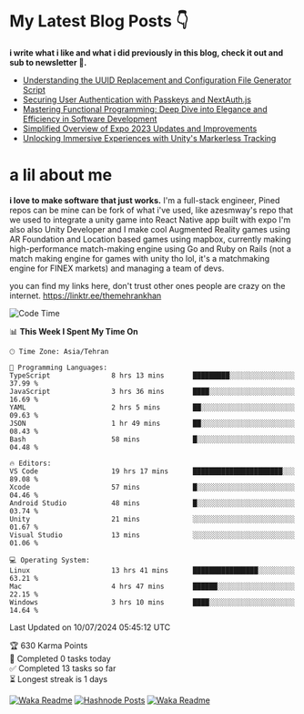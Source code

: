 # My Latest Blog Posts 👇
**i write what i like and what i did previously in this blog, check it out and sub to newsletter 🫡.**

<!-- HASHNODE_BLOG:START -->
- [Understanding the UUID Replacement and Configuration File Generator Script](https://themehrankhan.hashnode.dev/understanding-the-uuid-replacement-and-configuration-file-generator-script)
- [Securing User Authentication with Passkeys and NextAuth.js](https://themehrankhan.hashnode.dev/securing-user-authentication-with-passkeys-and-nextauthjs)
- [Mastering Functional Programming: Deep Dive into Elegance and Efficiency in Software Development](https://themehrankhan.hashnode.dev/mastering-functional-programming-deep-dive-into-elegance-and-efficiency-in-software-development)
- [Simplified Overview of Expo 2023 Updates and Improvements](https://themehrankhan.hashnode.dev/expo-2023-updates-and-features-summary)
- [Unlocking Immersive Experiences with Unity's Markerless Tracking](https://themehrankhan.hashnode.dev/unlocking-immersive-experiences-with-unitys-markerless-tracking)

<!-- HASHNODE_BLOG:END -->

# a lil about me
**i love to make  software that just works.**
I'm a full-stack engineer, Pined repos can be mine can be fork of what i've used, like azesmway's repo that we used to integrate a unity game into React Native app built with expo I'm also also Unity Developer and I make cool Augmented Reality games using AR Foundation and Location based games using mapbox, currently making high-performance match-making engine using Go and Ruby on Rails (not a match making engine for games with unity tho lol, it's a matchmaking engine for FINEX markets) and managing a team of devs.

you can find my links here, don't trust other ones people are crazy on the internet.
https://linktr.ee/themehrankhan

<!--START_SECTION:waka-->
![Code Time](http://img.shields.io/badge/Code%20Time-498%20hrs%2052%20mins-blue)

📊 **This Week I Spent My Time On** 

```text
🕑︎ Time Zone: Asia/Tehran

💬 Programming Languages: 
TypeScript               8 hrs 13 mins       █████████░░░░░░░░░░░░░░░░   37.99 % 
JavaScript               3 hrs 36 mins       ████░░░░░░░░░░░░░░░░░░░░░   16.69 % 
YAML                     2 hrs 5 mins        ██░░░░░░░░░░░░░░░░░░░░░░░   09.63 % 
JSON                     1 hr 49 mins        ██░░░░░░░░░░░░░░░░░░░░░░░   08.43 % 
Bash                     58 mins             █░░░░░░░░░░░░░░░░░░░░░░░░   04.48 % 

🔥 Editors: 
VS Code                  19 hrs 17 mins      ██████████████████████░░░   89.08 % 
Xcode                    57 mins             █░░░░░░░░░░░░░░░░░░░░░░░░   04.46 % 
Android Studio           48 mins             █░░░░░░░░░░░░░░░░░░░░░░░░   03.74 % 
Unity                    21 mins             ░░░░░░░░░░░░░░░░░░░░░░░░░   01.67 % 
Visual Studio            13 mins             ░░░░░░░░░░░░░░░░░░░░░░░░░   01.06 % 

💻 Operating System: 
Linux                    13 hrs 41 mins      ████████████████░░░░░░░░░   63.21 % 
Mac                      4 hrs 47 mins       ██████░░░░░░░░░░░░░░░░░░░   22.15 % 
Windows                  3 hrs 10 mins       ████░░░░░░░░░░░░░░░░░░░░░   14.64 % 
```


 Last Updated on 10/07/2024 05:45:12 UTC
<!--END_SECTION:waka-->

<!-- TODO-IST:START -->
🏆  630 Karma Points           
🌸  Completed 0 tasks today           
✅  Completed 13 tasks so far           
⏳  Longest streak is 1 days
<!-- TODO-IST:END -->

[![Waka Readme](https://github.com/TheMehranKhan/themehrankhan/actions/workflows/main.yml/badge.svg)](https://github.com/TheMehranKhan/themehrankhan/actions/workflows/main.yml)
[![Hashnode Posts](https://github.com/TheMehranKhan/themehrankhan/actions/workflows/hashnode.yml/badge.svg)](https://github.com/TheMehranKhan/themehrankhan/actions/workflows/hashnode.yml)
[![Waka Readme](https://github.com/TheMehranKhan/themehrankhan/actions/workflows/waka.yml/badge.svg)](https://github.com/TheMehranKhan/themehrankhan/actions/workflows/waka.yml)
